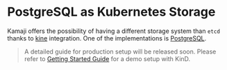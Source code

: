 # PostgreSQL as Kubernetes Storage

Kamaji offers the possibility of having a different storage system than `etcd` thanks to [kine](https://github.com/k3s-io/kine) integration.
One of the implementations is [PostgreSQL](https://www.postgresql.org/).

> A detailed guide for production setup will be released soon. Please refer to [Getting Started Guide](../getting-started.md) for a demo setup with KinD.